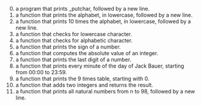 0.  a program that prints _putchar, followed by a new line.
1. a function that prints the alphabet, in lowercase, followed by a new line.
2. a function that prints 10 times the alphabet, in lowercase, followed by a new line.
3. a function that checks for lowercase character.
4.  a function that checks for alphabetic character.
5. a function that prints the sign of a number.
6. a function that computes the absolute value of an integer.
7. a function that prints the last digit of a number.
8. a function that prints every minute of the day of Jack Bauer, starting from 00:00 to 23:59.
9. a function that prints the 9 times table, starting with 0.
10. a function that adds two integers and returns the result.
11. a function that prints all natural numbers from n to 98, followed by a new line.
